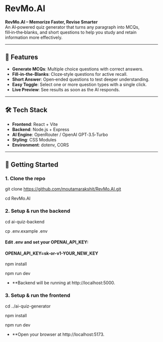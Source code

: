 # RevMo.AI

**RevMo.AI – Memorize Faster, Revise Smarter**  
An AI‑powered quiz generator that turns any paragraph into MCQs, fill‑in‑the‑blanks, and short questions to help you study and retain information more effectively.

---

## 🚀 Features

- **Generate MCQs**: Multiple choice questions with correct answers.  
- **Fill‑in‑the‑Blanks**: Cloze‑style questions for active recall.  
- **Short Answer**: Open‑ended questions to test deeper understanding.  
- **Easy Toggle**: Select one or more question types with a single click.  
- **Live Preview**: See results as soon as the AI responds.  

---

## 🛠️ Tech Stack

- **Frontend**: React + Vite  
- **Backend**: Node.js + Express  
- **AI Engine**: OpenRouter / OpenAI GPT‑3.5‑Turbo  
- **Styling**: CSS Modules  
- **Environment**: dotenv, CORS

---

## 🔧 Getting Started

### 1. Clone the repo
git clone https://github.com/moutamarakshit/RevMo.AI.git

cd RevMo.AI

### 2. Setup & run the backend
cd ai-quiz-backend

cp .env.example .env
#### Edit .env and set your OPENAI_API_KEY:
#### OPENAI_API_KEY=sk-or-v1-YOUR_NEW_KEY
npm install

npm run dev

- **Backend will be running at http://localhost:5000.

### 3. Setup & run the frontend
cd ../ai-quiz-generator

npm install

npm run dev
- **Open your browser at http://localhost:5173.


